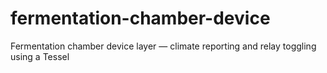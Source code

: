 fermentation-chamber-device
===========================

Fermentation chamber device layer — climate reporting and relay toggling using a Tessel 
